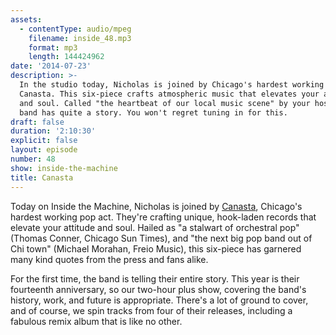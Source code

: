 ```yaml
---
assets:
  - contentType: audio/mpeg
    filename: inside_48.mp3
    format: mp3
    length: 144424962
date: '2014-07-23'
description: >-
  In the studio today, Nicholas is joined by Chicago's hardest working pop act;
  Canasta. This six-piece crafts atmospheric music that elevates your attitude
  and soul. Called "the heartbeat of our local music scene" by your host, this
  band has quite a story. You won't regret tuning in for this.
draft: false
duration: '2:10:30'
explicit: false
layout: episode
number: 48
show: inside-the-machine
title: Canasta
---
```

Today on Inside the Machine, Nicholas is joined by [Canasta](http://canastamusic.com), Chicago's hardest working pop act. They're crafting unique, hook-laden records that elevate your attitude and soul. Hailed as "a stalwart of orchestral pop" (Thomas Conner, Chicago Sun Times), and "the next big pop band out of Chi town" (Michael Morahan, Freio Music), this six-piece has garnered many kind quotes from the press and fans alike.

For the first time, the band is telling their entire story. This year is their fourteenth anniversary, so our two-hour plus show, covering the band's history, work, and future is appropriate. There's a lot of ground to cover, and of course, we spin tracks from four of their releases, including a fabulous remix album that is like no other.